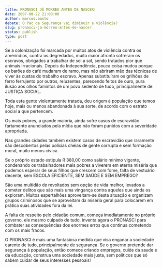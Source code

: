 ```yaml
---
title: PRONASCI JÁ MORREU ANTES DE NASCER!
date: 2007-08-22 21:00:00
author: marcos.basto
debate: O Pac da Segurança vai diminuir a violência?
slug: pronasci-ja-morreu-antes-de-nascer
status: publish 
type: post
---
```


Se a colonização foi marcada por muitos atos de violência contra os ameríndios, contra os degredados, muito maior afronta sofreram os escravos, obrigados a trabalhar de sol a sol, sendo tratados pior que animais irracionais. Depois da Independência, pouca coisa mudou porque os barões do café mudaram de ramo, mas não abriram mão das técnicas de viver às custas do trabalho escravo. Apenas substituíram os grilhões de ferro ferrujento por outros, reluzentes, parecendo feitos de ouro, pura ilusão aos olhos famintos de um povo sedento de tudo, principalmente de JUSTIÇA SOCIAL.  

Toda esta gente violentamente tratada, deu origem à população que temos hoje, mais ou menos abandonada à sua sorte, de acordo com o estrato social a que pertencem.  

Os mais pobres, a grande maioria, ainda sofre casos de escravidão fartamente anunciados pela mídia que não foram punidos com a severidade apropriada.  

Nas grandes cidades também existem casos de escravidão que raramente são descobertos pelas polícias cheias de gente corrupta e sem formação moral, muito menos cívica.  

Se o próprio estado estipula R 380,00 como salário mínimo vigente, condenando os trabalhadores mais pobres a viverem em eterna miséria que podemos esperar de seus filhos que crescem com fome, falta de vestuário decente, sem ESCOLA EFICIENTE, SEM SAÚDE E SEM EMPREGO?  

São uma multidão de revoltados sem opção de vida melhor, levados a cometer delitos que são mais uma vingança contra aqueles que ainda os exploram. Muitos espertalhões aproveitam-se desta situação e organizam grupos criminosos que se aproveitam da miséria geral para colocarem em prática suas atividades fora da lei.  

A falta de respeito pelo cidadão comum, começa imediatamente no próprio governo, ele mesmo culpado de tudo, inventa agora o PRONASCI para combater as consequências dos enormes erros que continua cometendo com os mais fracos.   

O PRONASCI é mais uma fantasiosa medida que visa enganar a sociedade carente de tudo, principalmente de segurança. Se o governo pretende dar segurança à população, então comece criando empregos, cuide da saude e da educação, construa uma sociedade mais justa, sem políticos que só sabem cuidar de seus interesses pessoais!
